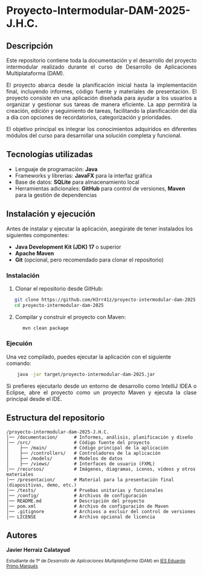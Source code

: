 # Proyecto-Intermodular-DAM-2025-J.H.C.

## Descripción
<p align="justify">
Este repositorio contiene toda la documentación y el desarrollo del proyecto intermodular realizado durante el curso de Desarrollo de Aplicaciones Multiplataforma (DAM).
</p>
<p align="justify">
El proyecto abarca desde la planificación inicial hasta la implementación final, incluyendo informes, código fuente y materiales de presentación.
El proyecto consiste en una aplicación diseñada para ayudar a los usuarios a organizar y gestionar sus tareas de manera eficiente. La app permitirá la creación, edición y seguimiento de tareas, facilitando la planificación del día a día con opciones de recordatorios, categorización y prioridades.
</p>
<p align="justify">
El objetivo principal es integrar los conocimientos adquiridos en diferentes módulos del curso para desarrollar una solución completa y funcional.
</p>

## Tecnologías utilizadas
- Lenguaje de programación: **Java**
- Frameworks y librerías: **JavaFX** para la interfaz gráfica
- Base de datos: **SQLite** para almacenamiento local
- Herramientas adicionales: **GitHub** para control de versiones, **Maven** para la gestión de dependencias

## Instalación y ejecución
Antes de instalar y ejecutar la aplicación, asegúrate de tener instalados los siguientes componentes:
- **Java Development Kit (JDK) 17** o superior
- **Apache Maven**
- **Git** (opcional, pero recomendado para clonar el repositorio)

### Instalación
1. Clonar el repositorio desde GitHub:
```bash
   git clone https://github.com/H3rr41z/proyecto-intermodular-dam-2025.git
   cd proyecto-intermodular-dam-2025
```
2. Compilar y construir el proyecto con Maven:
```bash
      mvn clean package
```
### Ejecuión
Una vez compilado, puedes ejecutar la aplicación con el siguiente comando:
```bash
    java -jar target/proyecto-intermodular-dam-2025.jar
```
<p align="justify">
Si prefieres ejecutarlo desde un entorno de desarrollo como IntelliJ IDEA o Eclipse, abre el proyecto como un proyecto Maven y ejecuta la clase principal desde el IDE.
</p>

## Estructura del repositorio
```plaintext
/proyecto-intermodular-dam-2025-J.H.C.  
│── /documentacion/      # Informes, análisis, planificación y diseño  
│── /src/                # Código fuente del proyecto  
│    ├── /main/          # Código principal de la aplicación  
│    ├── /controllers/   # Controladores de la aplicación  
│    ├── /models/        # Modelos de datos  
│    ├── /views/         # Interfaces de usuario (FXML)  
│── /recursos/           # Imágenes, diagramas, iconos, vídeos y otros materiales  
│── /presentacion/       # Material para la presentación final (diapositivas, demo, etc.)  
│── /tests/              # Pruebas unitarias y funcionales  
│── /config/             # Archivos de configuración  
│── README.md            # Descripción del proyecto  
│── pom.xml              # Archivo de configuración de Maven  
│── .gitignore           # Archivos a excluir del control de versiones  
│── LICENSE              # Archivo opcional de licencia 
```

## Autores
**Javier Herraiz Calatayud**

<sup>Estudiante de 1º de _Desarrollo de Aplicaciones Multiplataforma_ (DAM) en [IES Eduardo Primo Marqués](https://portal.edu.gva.es/ieseduardoprimo/)</sup>


   
